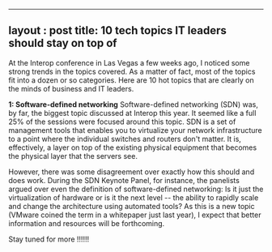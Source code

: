 
---
layout : post
title: 10 tech topics IT leaders should stay on top of
---

At the Interop conference in Las Vegas a few weeks ago, I noticed some strong trends in the topics covered. 
As a matter of fact, most of the topics fit into a dozen or so categories. Here are 10 hot topics that are clearly on the minds of business and IT leaders.

**1: Software-defined networking**
Software-defined networking (SDN) was, by far, the biggest topic discussed at Interop this year. It seemed like a full 25% of the sessions were focused around this topic. SDN is a set of management tools that enables you to virtualize your network infrastructure to a point where the individual switches and routers don't matter. It is, effectively, a layer on top of the existing physical equipment that becomes the physical layer that the servers see.

However, there was some disagreement over exactly how this should and does work. During the SDN Keynote Panel, for instance, the panelists argued over even the definition of software-defined networking: Is it just the virtualization of hardware or is it the next level -- the ability to rapidly scale and change the architecture using automated tools? As this is a new topic (VMware coined the term in a whitepaper just last year), I expect that better information and resources will be forthcoming.

Stay tuned for more !!!!!!



